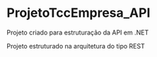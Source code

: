 # ProjetoTccEmpresa_API
Projeto criado para estruturação da API em .NET

Projeto estruturado na arquitetura do tipo REST 
